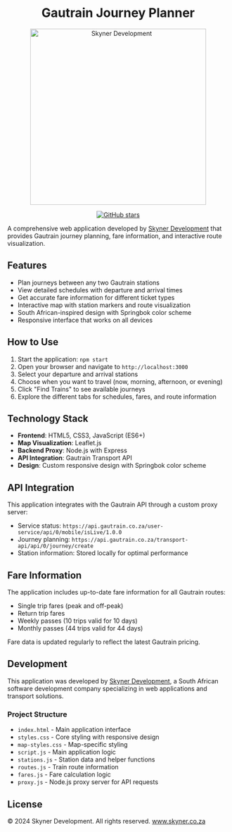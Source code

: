 <h1 align="center">Gautrain Journey Planner</h1>

<p align="center">
  <img src="https://skyner.co.za/assets/images/logos/development-light.png" alt="Skyner Development" width="400">
</p>

<p align="center">
  <a href="https://github.com/skynergroup/Gautrain-Journey-Planner">
    <img src="https://img.shields.io/github/stars/skynergroup/Gautrain-Journey-Planner?style=social" alt="GitHub stars">
  </a>
</p>

A comprehensive web application developed by [Skyner Development](https://www.skyner.co.za) that provides Gautrain journey planning, fare information, and interactive route visualization.

## Features

- Plan journeys between any two Gautrain stations
- View detailed schedules with departure and arrival times
- Get accurate fare information for different ticket types
- Interactive map with station markers and route visualization
- South African-inspired design with Springbok color scheme
- Responsive interface that works on all devices

## How to Use

1. Start the application: `npm start`
2. Open your browser and navigate to `http://localhost:3000`
3. Select your departure and arrival stations
4. Choose when you want to travel (now, morning, afternoon, or evening)
5. Click "Find Trains" to see available journeys
6. Explore the different tabs for schedules, fares, and route information

## Technology Stack

- **Frontend**: HTML5, CSS3, JavaScript (ES6+)
- **Map Visualization**: Leaflet.js
- **Backend Proxy**: Node.js with Express
- **API Integration**: Gautrain Transport API
- **Design**: Custom responsive design with Springbok color scheme

## API Integration

This application integrates with the Gautrain API through a custom proxy server:

- Service status: `https://api.gautrain.co.za/user-service/api/0/mobile/isLive/1.0.0`
- Journey planning: `https://api.gautrain.co.za/transport-api/api/0/journey/create`
- Station information: Stored locally for optimal performance

## Fare Information

The application includes up-to-date fare information for all Gautrain routes:

- Single trip fares (peak and off-peak)
- Return trip fares
- Weekly passes (10 trips valid for 10 days)
- Monthly passes (44 trips valid for 44 days)

Fare data is updated regularly to reflect the latest Gautrain pricing.

## Development

This application was developed by [Skyner Development](https://www.skyner.co.za), a South African software development company specializing in web applications and transport solutions.

### Project Structure

- `index.html` - Main application interface
- `styles.css` - Core styling with responsive design
- `map-styles.css` - Map-specific styling
- `script.js` - Main application logic
- `stations.js` - Station data and helper functions
- `routes.js` - Train route information
- `fares.js` - Fare calculation logic
- `proxy.js` - Node.js proxy server for API requests

## License

© 2024 Skyner Development. All rights reserved.
www.skyner.co.za
